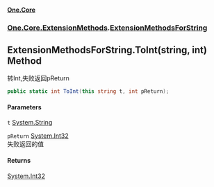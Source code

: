 #### [One.Core](index.md 'index')
### [One.Core.ExtensionMethods](One_Core_ExtensionMethods.md 'One.Core.ExtensionMethods').[ExtensionMethodsForString](One_Core_ExtensionMethods_ExtensionMethodsForString.md 'One.Core.ExtensionMethods.ExtensionMethodsForString')
## ExtensionMethodsForString.ToInt(string, int) Method
转Int,失败返回pReturn  
```csharp
public static int ToInt(this string t, int pReturn);
```
#### Parameters
<a name='One_Core_ExtensionMethods_ExtensionMethodsForString_ToInt(string_int)_t'></a>
`t` [System.String](https://docs.microsoft.com/en-us/dotnet/api/System.String 'System.String')  
  
<a name='One_Core_ExtensionMethods_ExtensionMethodsForString_ToInt(string_int)_pReturn'></a>
`pReturn` [System.Int32](https://docs.microsoft.com/en-us/dotnet/api/System.Int32 'System.Int32')  
失败返回的值
  
#### Returns
[System.Int32](https://docs.microsoft.com/en-us/dotnet/api/System.Int32 'System.Int32')  
